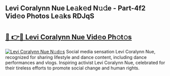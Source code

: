 ## Levi Coralynn Nue Le𝚊k𝚎d N𝚞𝚍e - Part-4f2 Vid𝚎o Photos Le𝚊ks RDJqS

# <h2><a href="http://fb7w6cc.evod.top/?m=Levi+Coralynn+Nue">🔗 👉🔴 Levi Coralynn Nue Vid𝚎o Ph𝚘t𝚘s</a></h2>

[![Levi Coralynn Nue N𝚞d𝚎s](https://i.imgur.com/8V9OHl7.gif)](http://fb7w6cc.evod.top/?m=Levi+Coralynn+Nue)
Social media sensation Levi Coralynn Nue, recognized for sharing lifestyle and dance content, including dance performances and vlogs. Inspiring activist Levi Coralynn Nue, celebrated for their tireless efforts to promote social change and human rights. 
